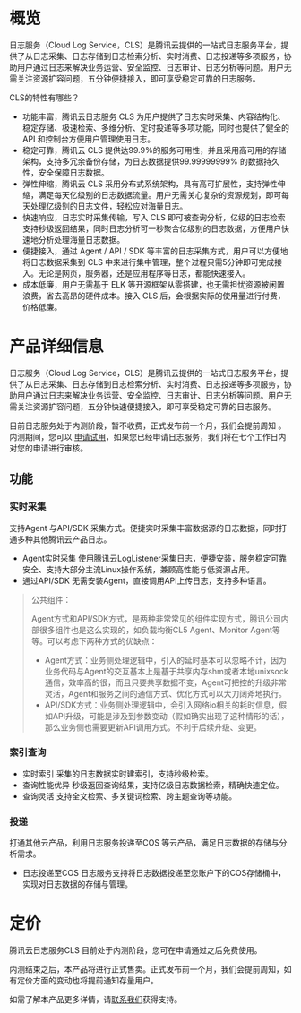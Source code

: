 # 概览

日志服务（Cloud Log Service，CLS）是腾讯云提供的一站式日志服务平台，提供了从日志采集、日志存储到日志检索分析、实时消费、日志投递等多项服务，协助用户通过日志来解决业务运营、安全监控、日志审计、日志分析等问题。用户无需关注资源扩容问题，五分钟便捷接入，即可享受稳定可靠的日志服务。

CLS的特性有哪些？

- 功能丰富，腾讯云日志服务 CLS 为用户提供了日志实时采集、内容结构化、稳定存储、极速检索、多维分析、定时投递等多项功能，同时也提供了健全的 API 和控制台方便用户管理使用日志。
- 稳定可靠，腾讯云 CLS 提供达99.9%的服务可用性，并且采用高可用的存储架构，支持多冗余备份存储，为日志数据提供99.99999999% 的数据持久性，安全保障日志数据。
- 弹性伸缩，腾讯云 CLS 采用分布式系统架构，具有高可扩展性，支持弹性伸缩，满足每天亿级别的日志数据流量。用户无需关心复杂的资源规划，即可每天处理亿级别的日志文件，轻松应对海量日志。
- 快速响应，日志实时采集传输，写入 CLS 即可被查询分析，亿级的日志检索支持秒级返回结果，同时日志分析可一秒聚合亿级别的日志数据，方便用户快速地分析处理海量日志数据。
- 便捷接入，通过 Agent / API / SDK 等丰富的日志采集方式，用户可以方便地将日志数据采集到 CLS 中来进行集中管理，整个过程只需5分钟即可完成接入。无论是网页，服务器，还是应用程序等日志，都能快速接入。
- 成本低廉，用户无需基于 ELK 等开源框架从零搭建，也无需担忧资源被闲置浪费，省去高昂的硬件成本。接入 CLS 后，会根据实际的使用量进行付费，价格低廉。

# 产品详细信息

日志服务（Cloud Log Service，CLS）是腾讯云提供的一站式日志服务平台，提供了从日志采集、日志存储到日志检索分析、实时消费、日志投递等多项服务，协助用户通过日志来解决业务运营、安全监控、日志审计、日志分析等问题。用户无需关注资源扩容问题，五分钟快速便捷接入，即可享受稳定可靠的日志服务。

目前日志服务处于内测阶段，暂不收费，正式发布前一个月，我们会提前周知 。内测期间，您可以 [申请试用](https://cloud.tencent.com/act/apply/cloudlog)，如果您已经申请日志服务，我们将在七个工作日内对您的申请进行审核。

## 功能

### 实时采集

支持Agent 与API/SDK 采集方式。便捷实时采集丰富数据源的日志数据，同时打通多种其他腾讯云产品日志。

- Agent实时采集
  使用腾讯云LogListener采集日志，便捷安装，服务稳定可靠安全、支持大部分主流Linux操作系统，兼顾高性能与低资源占用。
- 通过API/SDK 
  无需安装Agent，直接调用API上传日志，支持多种语言。

> 公共组件：
>
> Agent方式和API/SDK方式，是两种非常常见的组件实现方式，腾讯公司内部很多组件也是这么实现的，如负载均衡CL5 Agent、Monitor Agent等等。可以考虑下两种方式的优缺点：
>
> - Agent方式：业务侧处理逻辑中，引入的延时基本可以忽略不计，因为业务代码与Agent的交互基本上是基于共享内存shm或者本地unixsock通信，效率高的很，而且只要共享数据不变，Agent可把控的升级非常灵活，Agent和服务之间的通信方式、优化方式可以大刀阔斧地执行。
> - API/SDK方式：业务侧处理逻辑中，会引入网络io相关的耗时信息，假如API升级，可能是涉及到参数变动（假如确实出现了这种情形的话），那么业务侧也需要更新API调用方式。不利于后续升级、变更。

### 索引查询

- 实时索引
  采集的日志数据实时建索引，支持秒级检索。
- 查询性能优异
  秒级返回查询结果，支持亿级日志数据检索，精确快速定位。
- 查询灵活
  支持全文检索、多关键词检索、跨主题查询等功能。

### 投递

打通其他云产品，利用日志服务投递至COS 等云产品，满足日志数据的存储与分析需求。

- 日志投递至COS 
  日志服务支持将日志数据投递至您账户下的COS存储桶中，实现对日志数据的存储与管理。

# 定价

腾讯云日志服务CLS 目前处于内测阶段，您可在申请通过之后免费使用。

内测结束之后，本产品将进行正式售卖。正式发布前一个月，我们会提前周知，如有定价方面的变动也将提前通知存量用户。 

如需了解本产品更多详情，请[联系我们](https://cloud.tencent.com/about/connect)获得支持。 
